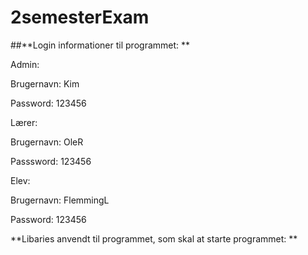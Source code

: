 # 2semesterExam 

##**Login informationer til programmet:
**

Admin:

Brugernavn: Kim

Password: 123456

Lærer:

Brugernavn: OleR

Passsword: 123456

Elev:

Brugernavn: FlemmingL

Password: 123456

**Libaries anvendt til programmet, som skal at starte programmet:
**
